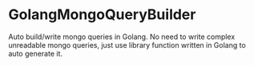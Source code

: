 # GolangMongoQueryBuilder
Auto build/write mongo queries in Golang. No need to write complex unreadable mongo queries, just use library function written in Golang to auto generate it.
